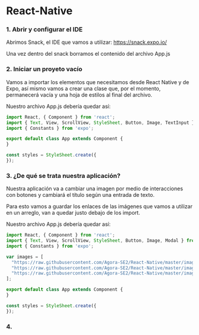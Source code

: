 # React-Native

### 1. Abrir y configurar el IDE

Abrimos Snack, el IDE que vamos a utilizar: https://snack.expo.io/

Una vez dentro del snack borramos el contenido del archivo App.js

### 2. Iniciar un proyeto vacío

Vamos a importar los elementos que necesitamos desde React Native y de Expo, así mismo vamos a crear una clase que, por el momento, permanecerá vacía y una hoja de estilos al final del archivo.

Nuestro archivo App.js debería quedar así:

```javascript
import React, { Component } from 'react';
import { Text, View, ScrollView, StyleSheet, Button, Image, TextInput } from 'react-native';
import { Constants } from 'expo';

export default class App extends Component {
}

const styles = StyleSheet.create({
});
```

### 3. ¿De qué se trata nuestra aplicación?

Nuestra aplicación va a cambiar una imagen por medio de interacciones con botones y cambiará el título según una entrada de texto.

Para esto vamos a guardar los enlaces de las imágenes que vamos a utilizar en un arreglo, van a quedar justo debajo de los import.

Nuestro archivo App.js debería quedar así:

```javascript
import React, { Component } from 'react';
import { Text, View, ScrollView, StyleSheet, Button, Image, Modal } from 'react-native';
import { Constants } from 'expo';

var images = [
  "https://raw.githubusercontent.com/Agora-SE2/React-Native/master/images/tiburoso1.jpg",
  "https://raw.githubusercontent.com/Agora-SE2/React-Native/master/images/tiburoso2.jpg",
  "https://raw.githubusercontent.com/Agora-SE2/React-Native/master/images/tiburoso3.jpg"
];

export default class App extends Component {
}

const styles = StyleSheet.create({
});
```

### 4. 


